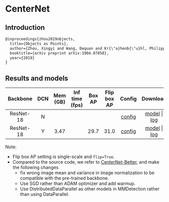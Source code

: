 # CenterNet

## Introduction

<!-- [ALGORITHM] -->

```latex
@inproceedings{zhou2019objects,
  title={Objects as Points},
  author={Zhou, Xingyi and Wang, Dequan and Kr{\"a}henb{\"u}hl, Philipp},
  booktitle={arXiv preprint arXiv:1904.07850},
  year={2019}
}
```

## Results and models

| Backbone        | DCN |  Mem (GB) | Inf time (fps) | Box AP | Flip box AP| Config | Download |
| :-------------: | :--------: |:----------------: | :------: | :------------: | :----: | :----: | :----: |
| ResNet-18 | N |  |  |  |  | [config](https://github.com/open-mmlab/mmdetection/tree/master/configs/centernet/centernet_resnet18_140e_coco.py) | [model]() &#124; [log]() |
| ResNet-18 | Y | 3.47 |  | 29.7 | 31.0 | [config](https://github.com/open-mmlab/mmdetection/tree/master/configs/centernet/centernet_resnet18_dcnv2_140e_coco.py) | [model]() &#124; [log]() |

Note:

- Flip box AP setting is single-scale and `flip=True`.
- Compared to the source code, we refer to [CenterNet-Better](https://github.com/FateScript/CenterNet-better), and make the following changes
  - fix wrong image mean and variance in image normalization to be compatible with the pre-trained backbone.
  - Use SGD rather than ADAM optimizer and add warmup.
  - Use DistributedDataParallel as other models in MMDetection rather than using DataParallel.

